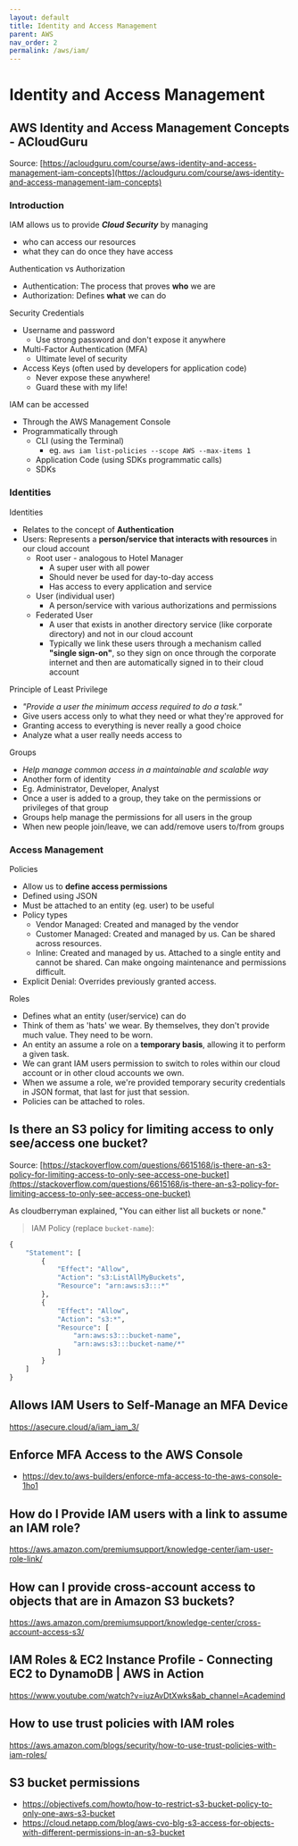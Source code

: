 ```yaml
---
layout: default
title: Identity and Access Management
parent: AWS
nav_order: 2
permalink: /aws/iam/
---
```


# Identity and Access Management

## AWS Identity and Access Management Concepts - ACloudGuru

Source: [https://acloudguru.com/course/aws-identity-and-access-management-iam-concepts](https://acloudguru.com/course/aws-identity-and-access-management-iam-concepts)

### Introduction

IAM allows us to provide ***Cloud Security*** by managing 
- who can access our resources
- what they can do once they have access

Authentication vs Authorization
- Authentication: The process that proves **who** we are
- Authorization: Defines **what** we can do

Security Credentials
- Username and password
    - Use strong password and don't expose it anywhere
- Multi-Factor Authentication (MFA)
    - Ultimate level of security
- Access Keys (often used by developers for application code)
    - Never expose these anywhere!
    - Guard these with my life!

IAM can be accessed
- Through the AWS Management Console
- Programmatically through
    - CLI (using the Terminal)
        - eg. ```aws iam list-policies --scope AWS --max-items 1```
    - Application Code (using SDKs programmatic calls)
    - SDKs

### Identities

Identities
- Relates to the concept of **Authentication**
- Users: Represents a **person/service that interacts with resources** in our cloud account
    - Root user - analogous to Hotel Manager
        - A super user with all power
        - Should never be used for day-to-day access
        - Has access to every application and service
    - User (individual user)
        - A person/service with various authorizations and permissions
    - Federated User
        - A user that exists in another directory service (like corporate directory) and not in our cloud account
        - Typically we link these users through a mechanism called **"single sign-on"**, so they sign on once through the corporate internet and then are automatically signed in to their cloud account

Principle of Least Privilege
- *"Provide a user the minimum access required to do a task."*
- Give users access only to what they need or what they're approved for
- Granting access to everything is never really a good choice
- Analyze what a user really needs access to

Groups
- *Help manage common access in a maintainable and scalable way*
- Another form of identity
- Eg. Administrator, Developer, Analyst
- Once a user is added to a group, they take on the permissions or privileges of that group
- Groups help manage the permissions for all users in the group
- When new people join/leave, we can add/remove users to/from groups

### Access Management

Policies
- Allow us to **define access permissions**
- Defined using JSON
- Must be attached to an entity (eg. user) to be useful
- Policy types
    - Vendor Managed: Created and managed by the vendor
    - Customer Managed: Created and managed by us. Can be shared across resources.
    - Inline: Created and managed by us. Attached to a single entity and cannot be shared. Can make ongoing maintenance and permissions difficult.
- Explicit Denial: Overrides previously granted access.

Roles
- Defines what an entity (user/service) can do
- Think of them as 'hats' we wear. By themselves, they don't provide much value. They need to be worn.
- An entity an assume a role on a **temporary basis**, allowing it to perform a given task.
- We can grant IAM users permission to switch to roles within our cloud account or in other cloud accounts we own.
- When we assume a role, we're provided temporary security credentials in JSON format, that last for just that session.
- Policies can be attached to roles.

## Is there an S3 policy for limiting access to only see/access one bucket?

Source: [https://stackoverflow.com/questions/6615168/is-there-an-s3-policy-for-limiting-access-to-only-see-access-one-bucket](https://stackoverflow.com/questions/6615168/is-there-an-s3-policy-for-limiting-access-to-only-see-access-one-bucket)

As cloudberryman explained, "You can either list all buckets or none."

> IAM Policy (replace `bucket-name`):

```Python
{
    "Statement": [
        {
            "Effect": "Allow",
            "Action": "s3:ListAllMyBuckets",
            "Resource": "arn:aws:s3:::*"
        },
        {
            "Effect": "Allow",
            "Action": "s3:*",
            "Resource": [
                "arn:aws:s3:::bucket-name",
                "arn:aws:s3:::bucket-name/*"
            ]
        }
    ]
}
```

## Allows IAM Users to Self-Manage an MFA Device

https://asecure.cloud/a/iam_iam_3/

## Enforce MFA Access to the AWS Console

- https://dev.to/aws-builders/enforce-mfa-access-to-the-aws-console-1ho1

## How do I Provide IAM users with a link to assume an IAM role?

https://aws.amazon.com/premiumsupport/knowledge-center/iam-user-role-link/

## How can I provide cross-account access to objects that are in Amazon S3 buckets?

https://aws.amazon.com/premiumsupport/knowledge-center/cross-account-access-s3/

## IAM Roles & EC2 Instance Profile - Connecting EC2 to DynamoDB | AWS in Action

https://www.youtube.com/watch?v=iuzAvDtXwks&ab_channel=Academind

## How to use trust policies with IAM roles

https://aws.amazon.com/blogs/security/how-to-use-trust-policies-with-iam-roles/

## S3 bucket permissions

- https://objectivefs.com/howto/how-to-restrict-s3-bucket-policy-to-only-one-aws-s3-bucket
- https://cloud.netapp.com/blog/aws-cvo-blg-s3-access-for-objects-with-different-permissions-in-an-s3-bucket

